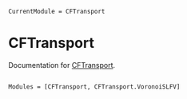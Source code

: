 ```@meta
CurrentModule = CFTransport
```

# CFTransport

Documentation for [CFTransport](https://github.com/ClimFlows/CFTransport.jl).

```@index
```

```@autodocs
Modules = [CFTransport, CFTransport.VoronoiSLFV]
```
